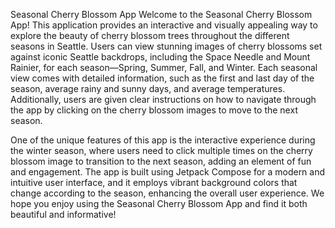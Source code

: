 Seasonal Cherry Blossom App
Welcome to the Seasonal Cherry Blossom App! This application provides an interactive and visually appealing way to explore the beauty of cherry blossom trees throughout the different seasons in Seattle. Users can view stunning images of cherry blossoms set against iconic Seattle backdrops, including the Space Needle and Mount Rainier, for each season—Spring, Summer, Fall, and Winter. Each seasonal view comes with detailed information, such as the first and last day of the season, average rainy and sunny days, and average temperatures. Additionally, users are given clear instructions on how to navigate through the app by clicking on the cherry blossom images to move to the next season.

One of the unique features of this app is the interactive experience during the winter season, where users need to click multiple times on the cherry blossom image to transition to the next season, adding an element of fun and engagement. The app is built using Jetpack Compose for a modern and intuitive user interface, and it employs vibrant background colors that change according to the season, enhancing the overall user experience. We hope you enjoy using the Seasonal Cherry Blossom App and find it both beautiful and informative!








